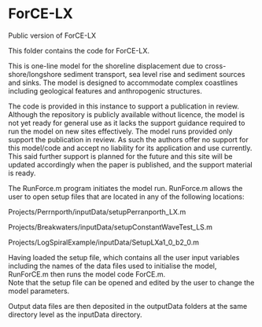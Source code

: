 # ForCE-LX
Public version of ForCE-LX

This folder contains the code for ForCE-LX.	

This is one-line model for the shoreline displacement due to cross-shore/longshore sediment transport, sea level rise and sediment sources and sinks. The model is designed to accommodate complex coastlines including geological features and anthropogenic structures.	

The code is provided in this instance to support a publication in review. Although the repository is publicly available without licence, the model is not yet ready for general use as it lacks the support guidance required to run the model on new sites effectively. The model runs provided only support the publication in review. As such the authors offer no support for this model/code and accept no liability for its application and use currently.	 
This said further support is planned for the future and this site will be updated accordingly when the paper is published, and the support material is ready.

The RunForce.m program initiates the model run. RunForce.m allows the user to open setup files that are located in any of the following locations:	

Projects/Perrnporth/inputData/setupPerranporth_LX.m	

Projects/Breakwaters/inputData/setupConstantWaveTest_LS.m	

Projects/LogSpiralExample/inputData/SetupLXa1_0_b2_0.m	

Having loaded the setup file, which contains all the user input variables including the names of the data files used to initialise the model, RunForCE.m then runs the model code ForCE.m. 	
Note that the setup file can be opened and edited by the user to change the model parameters.	

Output data files are then deposited in the outputData folders at the same directory level as the inputData directory. 	
